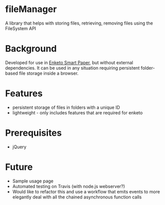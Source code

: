 fileManager
===========

A library that helps with storing files, retrieving, removing files using the FileSystem API

Background
========
Developed for use in [Enketo Smart Paper](https://enketo.org), but without external dependencies. It can be used in any situation requiring persistent folder-based file storage inside a browser.

Features
=====
* persistent storage of files in folders with a unique ID
* lightweight - only includes features that are required for enketo


Prerequisites
=====
* jQuery

Future
======
* Sample usage page
* Automated testing on Travis (with node.js webserver?)
* Would like to refactor this and use a workflow that emits events to more elegantly deal with all the chained asynchronous function calls

